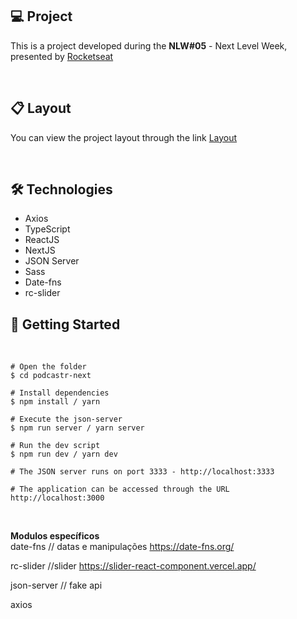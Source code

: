 
## 💻 Project
This is a project developed during the **NLW#05** - Next Level Week, presented by [Rocketseat](https://www.rocketseat.com.br/)
 
<br/>

## 📋 Layout
You can view the project layout through the link [Layout](https://www.figma.com/file/UwFEntsHpHYJlHNQAQr4gA/Podcastr?node-id=160%3A2761)
      
<br/>

## 🛠️ Technologies

-  Axios
-  TypeScript
-  ReactJS
-  NextJS
-  JSON Server
-  Sass
-  Date-fns
-  rc-slider


## 🚀 Getting Started 
<br/>

```
# Open the folder 
$ cd podcastr-next

# Install dependencies
$ npm install / yarn

# Execute the json-server 
$ npm run server / yarn server

# Run the dev script
$ npm run dev / yarn dev

# The JSON server runs on port 3333 - http://localhost:3333

# The application can be accessed through the URL http://localhost:3000

```
<br/>

**Modulos específicos**\
date-fns // datas e manipulações 
   https://date-fns.org/

rc-slider //slider 
   https://slider-react-component.vercel.app/

json-server // fake api

axios
